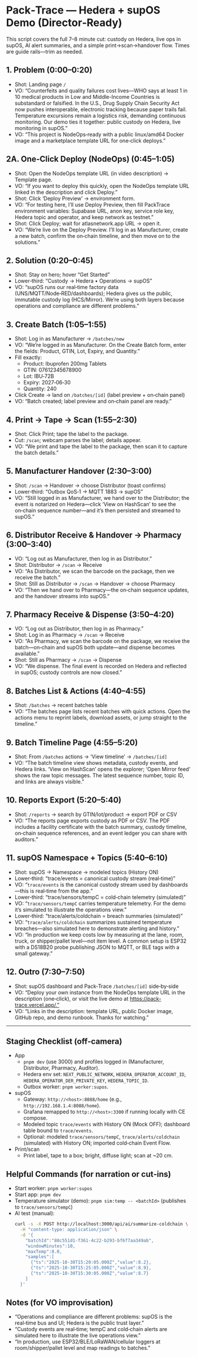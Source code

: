 # Pack‑Trace — Hedera + supOS Demo (Director‑Ready)

This script covers the full 7–8 minute cut: custody on Hedera, live ops in supOS, AI alert summaries, and a simple print→scan→handover flow. Times are guide rails—trim as needed.

## 1. Problem (0:00–0:20)
- Shot: Landing page `/`
- VO: “Counterfeits and quality failures cost lives—WHO says at least 1 in 10 medical products in Low and Middle-Income Countries is substandard or falsified. In the U.S., Drug Supply Chain Security Act now pushes interoperable, electronic tracking because paper trails fail. Temperature excursions remain a logistics risk, demanding continuous monitoring. Our demo ties it together: public custody on Hedera, live monitoring in supOS.”
- VO: “This project is NodeOps‑ready with a public linux/amd64 Docker image and a marketplace template URL for one‑click deploys.”

## 2A. One‑Click Deploy (NodeOps) (0:45–1:05)
- Shot: Open the NodeOps template URL (in video description) → Template page.
- VO: “If you want to deploy this quickly, open the NodeOps template URL linked in the description and click Deploy.”
- Shot: Click ‘Deploy Preview’ → environment form.
- VO: “For testing here, I’ll use Deploy Preview, then fill PackTrace environment variables: Supabase URL, anon key, service role key, Hedera topic and operator, and keep network as testnet.”
- Shot: Click Deploy; wait for atlasnetwork.app URL → open it.
- VO: “We’re live on the Deploy Preview. I’ll log in as Manufacturer, create a new batch, confirm the on‑chain timeline, and then move on to the solutions.”

## 2. Solution (0:20–0:45)
- Shot: Stay on hero; hover “Get Started”
- Lower‑third: “Custody → Hedera • Operations → supOS”
- VO: “supOS runs our real‑time factory data (UNS/MQTT/Node‑RED/dashboards); Hedera gives us the public, immutable custody log (HCS/Mirror). We’re using both layers because operations and compliance are different problems.”

## 3. Create Batch (1:05–1:55)
- Shot: Log in as Manufacturer → `/batches/new`
- VO: “We’re logged in as Manufacturer. On the Create Batch form, enter the fields: Product, GTIN, Lot, Expiry, and Quantity.”
- Fill exactly:
  - Product: Ibuprofen 200mg Tablets
  - GTIN: 07612345678900
  - Lot: IBU‑72B
  - Expiry: 2027‑06‑30
  - Quantity: 240
- Click Create → land on `/batches/[id]` (label preview + on‑chain panel)
- VO: “Batch created; label preview and on‑chain panel are ready.”

## 4. Print → Tape → Scan (1:55–2:30)
- Shot: Click Print; tape the label to the package.
- Cut: `/scan`; webcam parses the label; details appear.
- VO: “We print and tape the label to the package, then scan it to capture the batch details.”

## 5. Manufacturer Handover (2:30–3:00)
- Shot: `/scan` → Handover → choose Distributor (toast confirms)
- Lower‑third: “Outbox QoS‑1 → MQTT 1883 → supOS”
- VO: “Still logged in as Manufacturer, we hand over to the Distributor; the event is notarized on Hedera—click ‘View on HashScan’ to see the on‑chain sequence number—and it’s then persisted and streamed to supOS.”

## 6. Distributor Receive & Handover → Pharmacy (3:00–3:40)
- VO: “Log out as Manufacturer, then log in as Distributor.”
- Shot: Distributor → `/scan` → Receive
- VO: “As Distributor, we scan the barcode on the package, then we receive the batch.”
- Shot: Still as Distributor → `/scan` → Handover → choose Pharmacy
- VO: “Then we hand over to Pharmacy—the on‑chain sequence updates, and the handover streams into supOS.”

## 7. Pharmacy Receive & Dispense (3:50–4:20)
- VO: “Log out as Distributor, then log in as Pharmacy.”
- Shot: Log in as Pharmacy → `/scan` → Receive
- VO: “As Pharmacy, we scan the barcode on the package, we receive the batch—on‑chain and supOS both update—and dispense becomes available.”
- Shot: Still as Pharmacy → `/scan` → Dispense
- VO: “We dispense. The final event is recorded on Hedera and reflected in supOS; custody controls are now closed.”

## 8. Batches List & Actions (4:40–4:55)
- Shot: `/batches` → recent batches table
- VO: “The batches page lists recent batches with quick actions. Open the actions menu to reprint labels, download assets, or jump straight to the timeline.”

## 9. Batch Timeline Page (4:55–5:20)
- Shot: From `/batches` actions → ‘View timeline’ → `/batches/[id]`
- VO: “The batch timeline view shows metadata, custody events, and Hedera links. ‘View on HashScan’ opens the explorer; ‘Open Mirror feed’ shows the raw topic messages. The latest sequence number, topic ID, and links are always visible.”

## 10. Reports Export (5:20–5:40)
- Shot: `/reports` → search by GTIN/lot/product → export PDF or CSV
- VO: “The reports page exports custody as PDF or CSV. The PDF includes a facility certificate with the batch summary, custody timeline, on‑chain sequence references, and an event ledger you can share with auditors.”

## 11. supOS Namespace + Topics (5:40–6:10)
- Shot: supOS → Namespace → modeled topics (History ON)
- Lower‑third: “trace/events = canonical custody stream (real‑time)”
- VO: “`trace/events` is the canonical custody stream used by dashboards—this is real‑time from the app.”
- Lower‑third: “trace/sensors/tempC = cold‑chain telemetry (simulated)”
- VO: “`trace/sensors/tempC` carries temperature telemetry. For the demo it’s simulated to illustrate the operations view.”
- Lower‑third: “trace/alerts/coldchain = breach summaries (simulated)”
- VO: “`trace/alerts/coldchain` summarizes sustained temperature breaches—also simulated here to demonstrate alerting and history.”
- VO: “In production we keep costs low by measuring at the lane, room, truck, or shipper/pallet level—not item level. A common setup is ESP32 with a DS18B20 probe publishing JSON to MQTT, or BLE tags with a small gateway.”

## 12. Outro (7:30–7:50)
- Shot: supOS dashboard and Pack‑Trace `/batches/[id]` side‑by‑side
- VO: “Deploy your own instance from the NodeOps template URL in the description (one‑click), or visit the live demo at https://pack-trace.vercel.app/.”
- VO: “Links in the description: template URL, public Docker image, GitHub repo, and demo runbook. Thanks for watching.”

---

## Staging Checklist (off‑camera)

- App
  - `pnpm dev` (use 3000) and profiles logged in (Manufacturer, Distributor, Pharmacy, Auditor).
  - Hedera env set: `NEXT_PUBLIC_NETWORK`, `HEDERA_OPERATOR_ACCOUNT_ID`, `HEDERA_OPERATOR_DER_PRIVATE_KEY`, `HEDERA_TOPIC_ID`.
  - Outbox worker: `pnpm worker:supos`.
- supOS
  - Gateway: `http://<host>:8088/home` (e.g., `http://192.168.1.4:8088/home`).
  - Grafana remapped to `http://<host>:3300` if running locally with CE compose.
  - Modeled topic `trace/events` with History ON (Mock OFF); dashboard table bound to `trace/events`.
  - Optional: modeled `trace/sensors/tempC`, `trace/alerts/coldchain` (simulated) with History ON; imported cold‑chain Event Flow.
- Print/scan
  - Print label, tape to a box; bright, diffuse light; scan at ~20 cm.

## Helpful Commands (for narration or cut‑ins)

- Start worker: `pnpm worker:supos`
- Start app: `pnpm dev`
- Temperature simulator (demo): `pnpm sim:temp -- <batchId>` (publishes to `trace/sensors/tempC`)
- AI test (manual):
  ```bash
  curl -s -X POST http://localhost:3000/api/ai/summarize-coldchain \
    -H "content-type: application/json" \
    -d '{
      "batchId":"88c551d1-f361-4c22-b293-bf6f7aa349ab",
      "windowMinutes":10,
      "maxTemp":8.0,
      "samples":[
        {"ts":"2025-10-30T15:20:05.000Z","value":8.2},
        {"ts":"2025-10-30T15:25:05.000Z","value":8.9},
        {"ts":"2025-10-30T15:30:05.000Z","value":8.7}
      ]
    }'
  ```

## Notes (for VO improvisation)
- “Operations and compliance are different problems: supOS is the real‑time bus and UI; Hedera is the public trust layer.”
- “Custody events are real‑time; tempC and cold‑chain alerts are simulated here to illustrate the live operations view.”
- “In production, use ESP32/BLE/LoRaWAN/cellular loggers at room/shipper/pallet level and map readings to batches.”
